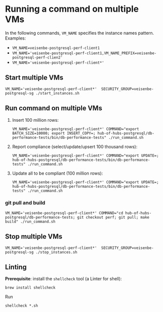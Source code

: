 # Running a command on multiple VMs

In the following commands, `VM_NAME` specifies the instance names pattern. Examples:

* `VM_NAME=veisenbe-postgresql-perf-client1`
* `VM_NAME='veisenbe-postgresql-perf-client1,VM_NAME_PREFIX=veisenbe-postgresql-perf-clien2'`
* `VM_NAME='veisenbe-postgresql-perf-client*'`

## Start multiple VMs

```
VM_NAME='veisenbe-postgresql-perf-client*'  SECURITY_GROUP=veisenbe-postgresql-sg ./start_instances.sh
```

## Run command on multiple VMs

1.  Insert 100 million rows:

    ```
    VM_NAME='veisenbe-postgresql-perf-client*' COMMAND="export BATCH_SIZE=10000; export INSERT_COPY=; hub-of-hubs-postgresql/db-performance-tests/bin/db-performance-tests" ./run_command.sh
    ```
    
1.  Report compliance (select/update/upsert 100 thousand rows):

    ```
    VM_NAME='veisenbe-postgresql-perf-client*' COMMAND="export UPDATE=; hub-of-hubs-postgresql/db-performance-tests/bin/db-performance-tests" ./run_command.sh
    ```

1.  Update all to be compliant (100 million rows):

    ```
    VM_NAME='veisenbe-postgresql-perf-client*' COMMAND="export UPDATE=; hub-of-hubs-postgresql/db-performance-tests/bin/db-performance-tests" ./run_command.sh
    ```
    
### git pull and build

```
VM_NAME='veisenbe-postgresql-perf-client*' COMMAND="cd hub-of-hubs-postgresql/db-performance-tests; git checkout perf; git pull; make build" ./run_command.sh
```

## Stop multiple VMs

```
VM_NAME='veisenbe-postgresql-perf-client*'  SECURITY_GROUP=veisenbe-postgresql-sg ./stop_instances.sh
```

## Linting

**Prerequisite**: install the `shellcheck` tool (a Linter for shell):

```
brew install shellcheck
```

Run
```
shellcheck *.sh
```
